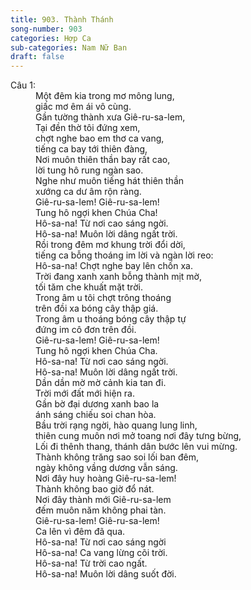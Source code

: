 ```yaml
---
title: 903. Thành Thánh
song-number: 903
categories: Hợp Ca
sub-categories: Nam Nữ Ban
draft: false
---
```

<dl><dt>Câu 1:</dt><dd data-verse="1">Một đêm kia trong mơ mông lung, <br/>giấc mơ êm ái vô cùng. <br/>Gần tường thành xưa Giê-ru-sa-lem, <br/>Tại đền thờ tôi đứng xem, <br/>chợt nghe bao em thơ ca vang, <br/>tiếng ca bay tới thiên đàng, <br/>Nơi muôn thiên thần bay rất cao, <br/>lời tung hô rung ngàn sao. <br/>Nghe như muôn tiếng hát thiên thần <br/>xướng ca dư âm rộn ràng. <br/>Giê-ru-sa-lem! Giê-ru-sa-lem! <br/>Tung hô ngợi khen Chúa Cha! <br/>Hô-sa-na! Từ nơi cao sáng ngời. <br/>Hô-sa-na! Muôn lời dâng ngất trời. <br/>Rồi trong đêm mơ khung trời đổi dời, <br/>tiếng ca bỗng thoáng im lời và ngàn lời reo: <br/>Hô-sa-na! Chợt nghe bay lên chốn xa. <br/>Trời đang xanh xanh bỗng thành mịt mờ, <br/>tối tăm che khuất mặt trời. <br/>Trong âm u tôi chợt trông thoáng <br/>trên đồi xa bóng cây thập giá. <br/>Trong âm u thoáng bóng cây thập tự <br/>đứng im cô đơn trên đồi. <br/>Giê-ru-sa-lem! Giê-ru-sa-lem! <br/>Tung hô ngợi khen Chúa Cha. <br/>Hô-sa-na! Từ nơi cao sáng ngời. <br/>Hô-sa-na! Muôn lời dâng ngất trời. <br/>Dần dần mờ mờ cảnh kia tan đi. <br/>Trời mới đất mới hiện ra. <br/>Gần bờ đại dương xanh bao la <br/>ánh sáng chiếu soi chan hòa. <br/>Bầu trời rạng ngời, hào quang lung linh, <br/>thiên cung muôn nơi mở toang nơi đây tưng bừng, <br/>Lối đi thênh thang, thánh dân bước lên vui mừng. <br/>Thành không trăng sao soi lối ban đêm, <br/>ngày không vầng dương vẫn sáng. <br/>Nơi đây huy hoàng Giê-ru-sa-lem! <br/>Thành không bao giờ đổ nát. <br/>Nơi đây thành mới Giê-ru-sa-lem <br/>đếm muôn năm không phai tàn. <br/>Giê-ru-sa-lem! Giê-ru-sa-lem! <br/>Ca lên vì đêm đã qua. <br/>Hô-sa-na! Từ nơi cao sáng ngời <br/>Hô-sa-na! Ca vang lừng cõi trời. <br/>Hô-sa-na! Từ trời cao ngất. <br/>Hô-sa-na! Muôn lời dâng suốt đời. </dd></dl>
